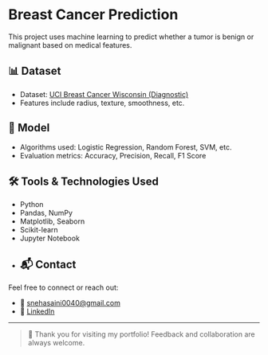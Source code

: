 # Breast Cancer Prediction

This project uses machine learning to predict whether a tumor is benign or malignant based on medical features.

## 📊 Dataset
- Dataset: [UCI Breast Cancer Wisconsin (Diagnostic)](https://archive.ics.uci.edu/ml/datasets/Breast+Cancer+Wisconsin+(Diagnostic))
- Features include radius, texture, smoothness, etc.

## 🧠 Model
- Algorithms used: Logistic Regression, Random Forest, SVM, etc.
- Evaluation metrics: Accuracy, Precision, Recall, F1 Score

## 🛠️ Tools & Technologies Used

- Python
- Pandas, NumPy
- Matplotlib, Seaborn
- Scikit-learn
- Jupyter Notebook
- ## 📬 Contact
Feel free to connect or reach out:
- 📧 snehasaini0040@gmail.com 
- 🔗 [LinkedIn](https://linkedin.com/in/sneha-saini1)

---

> 🚀 Thank you for visiting my portfolio! Feedback and collaboration are always welcome.
